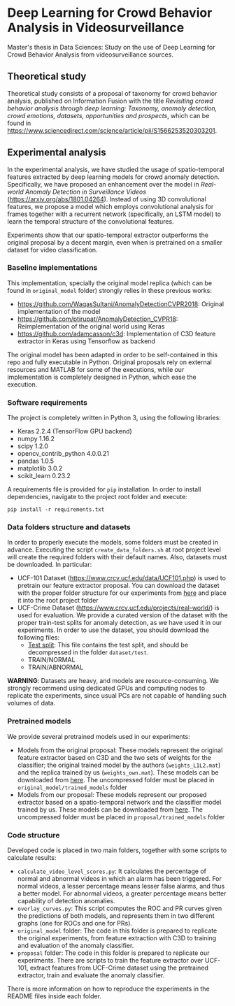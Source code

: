 # Deep Learning for Crowd Behavior Analysis in Videosurveillance

Master's thesis in Data Sciences: Study on the use of Deep Learning
for Crowd Behavior Analysis from videosurveillance
sources.

## Theoretical study

Theoretical study consists of a proposal of taxonomy for crowd
behavior analysis, published on Information Fusion with the title
_Revisiting crowd behavior analysis through deep learning: Taxonomy,
anomaly detection, crowd emotions, datasets, opportunities and
prospects_, which can be found in
https://www.sciencedirect.com/science/article/pii/S1566253520303201.

## Experimental analysis

In the experimental analysis, we have studied the usage of
spatio-temporal features extracted by deep learning models for crowd
anomaly detection. Specifically, we have proposed an enhancement over
the model in _Real-world Anomaly Detection in Surveillance Videos_
(https://arxiv.org/abs/1801.04264). Instead of using 3D convolutional
features, we propose a model which employs convolutional analysis for
frames together with a recurrent network (specifically, an LSTM model)
to learn the temporal structure of the convolutional features.

Experiments show that our spatio-temporal extractor outperforms the
original proposal by a decent margin, even when is pretrained on a
smaller dataset for video classification.

### Baseline implementations

This implementation, specially the original model replica (which
can be found in `original_model` folder) strongly relies in
these previous works:

- https://github.com/WaqasSultani/AnomalyDetectionCVPR2018: Original
  implementation of the model
- https://github.com/ptirupat/AnomalyDetection_CVPR18: Reimplementation
  of the original world using Keras
- https://github.com/adamcasson/c3d: Implementation of C3D feature
  extractor in Keras using Tensorflow as backend

The original model has been adapted in order to be self-contained in
this repo and fully executable in Python. Original proposals rely on
external resources and MATLAB for some of the executions, while our
implementation is completely designed in Python, which ease the
execution.

### Software requirements

The project is completely written in Python 3, using the following
libraries:

- Keras 2.2.4 (TensorFlow GPU backend)
- numpy 1.16.2
- scipy 1.2.0
- opencv_contrib_python 4.0.0.21
- pandas 1.0.5
- matplotlib 3.0.2
- scikit_learn 0.23.2

A requirements file is provided for `pip` installation. In order to
install dependencies, navigate to the project root folder and execute:

``` shell
pip install -r requirements.txt
```

### Data folders structure and datasets

In order to properly execute the models, some folders must be created
in advance. Executing the script `create_data_folders.sh` at root
project level will create the required folders with their default
names. Also, datasets must be downloaded. In particular:

- UCF-101 Dataset (https://www.crcv.ucf.edu/data/UCF101.php) is used
  to pretrain our feature extractor proposal. You can download the
  dataset with the proper folder structure for our experiments from
  [here](https://drive.google.com/file/d/1R2E9WjQS8c48S2z7mNTT8Gc1H1z2mnqP/view?usp=sharing)
  and place it into the root project folder
- UCF-Crime Dataset (https://www.crcv.ucf.edu/projects/real-world/) is
  used for evaluation. We provide a curated version of the dataset
  with the proper train-test splits for anomaly detection, as we have
  used it in our experiments. In order to use the dataset, you should
  download the following files:
  - [Test split](https://drive.google.com/file/d/1ynzUmzihaAZkLXJ9jzhppK0eLMskhh1F/view?usp=sharing):
    This file contains the test split, and should be decompressed in
    the folder `dataset/test`.
  - TRAIN/NORMAL
  - TRAIN/ABNORMAL

**WARNING**: Datasets are heavy, and models are resource-consuming.
We strongly recommend using dedicated GPUs and computing nodes to
replicate the experiments, since usual PCs are not capable of handling
such volumes of data.

### Pretrained models

We provide several pretrained models used in our experiments:

- Models from the original proposal: These models represent the
  original feature extractor based on C3D and the two sets of weights
  for the classifier; the original trained model by the authors
  (`weights_L1L2.mat`) and the replica trained by us
  (`weights_own.mat`). These models can be downloaded from
  [here](https://drive.google.com/file/d/1s3qBXLZzMGAsmG8U0YTJJ4NOOK3KBakl/view?usp=sharing).
  The uncompressed folder must be placed in
  `original_model/trained_models` folder
- Models from our proposal: These models represent our proposed
  extractor based on a spatio-temporal network and the classifier
  model trained by us. These models can be downloaded from
  [here](https://drive.google.com/file/d/1XJ8DLRSHowEA3JB2xAUQGOzTo1y0ofQj/view?usp=sharing).
  The uncompressed folder must be placed in `proposal/trained_models`
  folder

### Code structure

Developed code is placed in two main folders, together with some
scripts to calculate results:

- `calculate_video_level_scores.py`: It calculates the percentage of
  normal and abnormal videos in which an alarm has been triggered. For
  normal videos, a lesser percentage means lesser false alarms, and
  thus a better model. For abnormal videos, a greater percentage means
  better capability of detection anomalies.
- `overlay_curves.py`: This script computes the ROC and PR curves
  given the predictions of both models, and represents them in two
  different graphs (one for ROCs and one for PRs).
- `original_model` folder: The code in this folder is prepared to
  replicate the original experiments, from feature extraction with C3D
  to training and evaluation of the anomaly classifier.
- `proposal` folder: The code in this folder is prepared to replicate
  our experiments. There are scripts to train the feature extractor
  over UCF-101, extract features from UCF-Crime dataset using the
  pretrained extractor, train and evaluate the anomaly classifier.

There is more information on how to reproduce the experiments in the
README files inside each folder.
